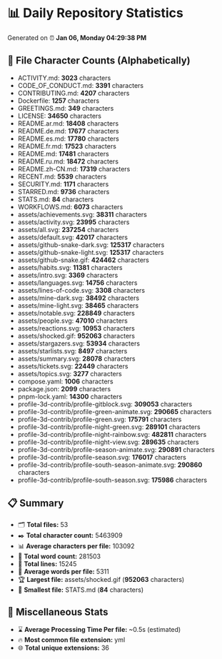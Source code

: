 # 📊 Daily Repository Statistics
Generated on ⏰ **Jan 06, Monday 04:29:38 PM**

## 📂 File Character Counts (Alphabetically)
- ACTIVITY.md: **3023** characters
- CODE_OF_CONDUCT.md: **3391** characters
- CONTRIBUTING.md: **4207** characters
- Dockerfile: **1257** characters
- GREETINGS.md: **349** characters
- LICENSE: **34650** characters
- README.ar.md: **18408** characters
- README.de.md: **17677** characters
- README.es.md: **17780** characters
- README.fr.md: **17523** characters
- README.md: **17481** characters
- README.ru.md: **18472** characters
- README.zh-CN.md: **17319** characters
- RECENT.md: **5539** characters
- SECURITY.md: **1171** characters
- STARRED.md: **9736** characters
- STATS.md: **84** characters
- WORKFLOWS.md: **6073** characters
- assets/achievements.svg: **38311** characters
- assets/activity.svg: **23995** characters
- assets/all.svg: **237254** characters
- assets/default.svg: **42017** characters
- assets/github-snake-dark.svg: **125317** characters
- assets/github-snake-light.svg: **125317** characters
- assets/github-snake.gif: **424462** characters
- assets/habits.svg: **11381** characters
- assets/intro.svg: **3369** characters
- assets/languages.svg: **14756** characters
- assets/lines-of-code.svg: **3308** characters
- assets/mine-dark.svg: **38492** characters
- assets/mine-light.svg: **38465** characters
- assets/notable.svg: **228849** characters
- assets/people.svg: **47010** characters
- assets/reactions.svg: **10953** characters
- assets/shocked.gif: **952063** characters
- assets/stargazers.svg: **53934** characters
- assets/starlists.svg: **8497** characters
- assets/summary.svg: **28078** characters
- assets/tickets.svg: **22449** characters
- assets/topics.svg: **3277** characters
- compose.yaml: **1006** characters
- package.json: **2099** characters
- pnpm-lock.yaml: **14300** characters
- profile-3d-contrib/profile-gitblock.svg: **309053** characters
- profile-3d-contrib/profile-green-animate.svg: **290665** characters
- profile-3d-contrib/profile-green.svg: **175791** characters
- profile-3d-contrib/profile-night-green.svg: **289101** characters
- profile-3d-contrib/profile-night-rainbow.svg: **482811** characters
- profile-3d-contrib/profile-night-view.svg: **289635** characters
- profile-3d-contrib/profile-season-animate.svg: **290891** characters
- profile-3d-contrib/profile-season.svg: **176017** characters
- profile-3d-contrib/profile-south-season-animate.svg: **290860** characters
- profile-3d-contrib/profile-south-season.svg: **175986** characters

## 📋 Summary
- 🗂️ **Total files:** 53
- ✒️ **Total character count:** 5463909
- 📊 **Average characters per file:** 103092
- 📝 **Total word count:** 281503
- 🧾 **Total lines:** 15245
- 📐 **Average words per file:** 5311
- 🏆 **Largest file:** assets/shocked.gif (**952063** characters)
- 🥉 **Smallest file:** STATS.md (**84** characters)

## 🌟 Miscellaneous Stats
- ⌛ **Average Processing Time Per file:** ~0.5s (estimated)
- 🔥 **Most common file extension:** yml
- 🌐 **Total unique extensions:** 36
